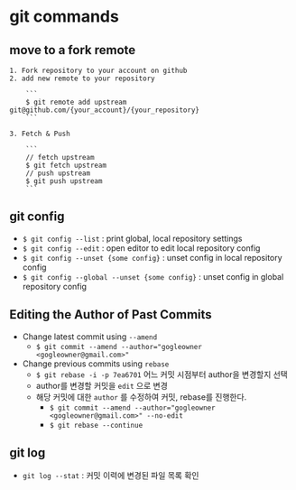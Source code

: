 # git commands

## move to a fork remote
    1. Fork repository to your account on github
    2. add new remote to your repository

        ```
        $ git remote add upstream git@github.com/{your_account}/{your_repository}
        ```

    3. Fetch & Push
        
        ```
        // fetch upstream
        $ git fetch upstream
        // push upstream
        $ git push upstream 
        ```
## git config
- `$ git config --list` : print global, local repository settings
- `$ git config --edit` : open editor to edit local repository config
- `$ git config --unset {some config}` : unset config in local repository config
- `$ git config --global --unset {some config}` : unset config in global repository config

## Editing the Author of Past Commits
- Change latest commit using `--amend`
    - `$ git commit --amend --author="gogleowner <gogleowner@gmail.com>"`
- Change previous commits using `rebase`
    - `$ git rebase -i -p 7ea6701` 어느 커밋 시점부터 author을 변경할지 선택
    - author를 변경할 커밋을 `edit` 으로 변경
    - 해당 커밋에 대한 `author` 를 수정하여 커밋, rebase를 진행한다.
        - `$ git commit --amend --author="gogleowner <gogleowner@gmail.com>" --no-edit`
        - `$ git rebase --continue`

## git log
- `git log --stat` : 커밋 이력에 변경된 파일 목록 확인
